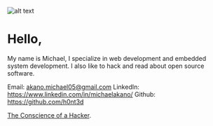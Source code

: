 ![alt text](https://github.com/h0nt3d/profileConfig/blob/main/profile.gif?raw=true)

# Hello,

My name is Michael, I specialize in web development and embedded system development. I also like to hack and read about open source software.

Email: akano.michael05@gmail.com
LinkedIn: https://www.linkedin.com/in/michaelakano/
Github: https://github.com/h0nt3d

[The Conscience of a Hacker](https://phrack.org/issues/7/3).
